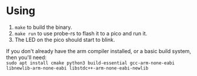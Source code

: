 # Using

1. `make` to build the binary.
2. `make run` to use probe-rs to flash it to a pico and run it.
3. The LED on the pico should start to blink.

If you don't already have the arm compiler installed, or a basic build system, then you'll need:  
`sudo apt install cmake python3 build-essential gcc-arm-none-eabi libnewlib-arm-none-eabi libstdc++-arm-none-eabi-newlib`

